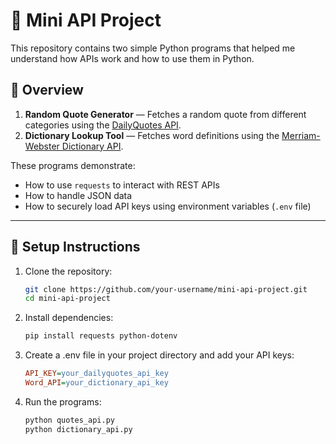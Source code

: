 # 🧩 Mini API Project

This repository contains two simple Python programs that helped me understand how APIs work and how to use them in Python.

## 🚀 Overview

1. **Random Quote Generator** — Fetches a random quote from different categories using the [DailyQuotes API](https://dailyquotes.dev/).
2. **Dictionary Lookup Tool** — Fetches word definitions using the [Merriam-Webster Dictionary API](https://dictionaryapi.com/).

These programs demonstrate:
- How to use `requests` to interact with REST APIs  
- How to handle JSON data  
- How to securely load API keys using environment variables (`.env` file)

---

## 🔑 Setup Instructions

1. Clone the repository:
    ```bash
    git clone https://github.com/your-username/mini-api-project.git
    cd mini-api-project

2. Install dependencies:
    ```bash
    pip install requests python-dotenv

3. Create a .env file in your project directory and add your API keys:
    ```ini
    API_KEY=your_dailyquotes_api_key
    Word_API=your_dictionary_api_key

4. Run the programs:
    ```bash
    python quotes_api.py
    python dictionary_api.py